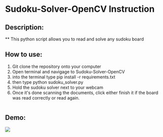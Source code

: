 # Sudoku-Solver-OpenCV Instruction

## Description:

** This python script allows you to read and solve any sudoku board

## How to use:

1. Git clone the repository onto your computer
2. Open terminal and navigage to Sudoku-Solver-OpenCV
3. into the terminal type pip install -r requirements.txt
4. then type python sudoku_solver.py
5. Hold the sudoku solver next to your webcam
6. Once it's done scanning the documents, click either finish it if the board was read correctly or read again. 
```
```

## Demo:

[![](http://img.youtube.com/vi/2aVMRgkW6Ic/0.jpg)](http://www.youtube.com/watch?v=2aVMRgkW6Ic "")





